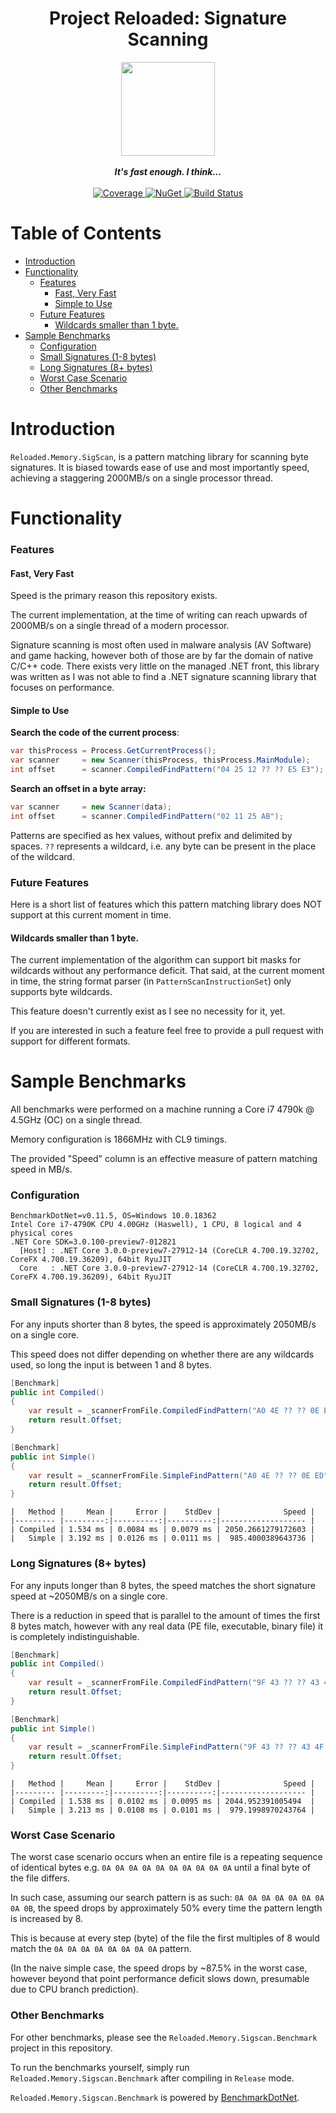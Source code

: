 <div align="center">
	<h1>Project Reloaded: Signature Scanning</h1>
	<img src="https://i.imgur.com/BjPn7rU.png" width="150" align="center" />
	<br/> <br/>
	<strong><i>It's fast enough. I think...</i></strong>
	<br/> <br/>
	<!-- Coverage -->
	<a href="https://codecov.io/gh/Reloaded-Project/Reloaded.Memory.SigScan">
		<img src="https://codecov.io/gh/Reloaded-Project/Reloaded.Memory.SigScan/branch/master/graph/badge.svg" alt="Coverage" />
	</a>
	<!-- NuGet -->
	<a href="https://www.nuget.org/packages/Reloaded.Memory.SigScan">
		<img src="https://img.shields.io/nuget/v/Reloaded.Memory.SigScan.svg" alt="NuGet" />
	</a>
	<!-- Build Status -->
	<a href="https://ci.appveyor.com/project/sewer56lol/reloaded-memory-sigscan">
		<img src="https://ci.appveyor.com/api/projects/status/7ayrf21ggo6ji2e0?svg=true" alt="Build Status" />
	</a>
</div>

# Table of Contents

- [Introduction](#introduction)
- [Functionality](#functionality)
    - [Features](#features)
        - [Fast, Very Fast](#fast-very-fast)
        - [Simple to Use](#simple-to-use)
    - [Future Features](#future-features)
        - [Wildcards smaller than 1 byte.](#wildcards-smaller-than-1-byte)
- [Sample Benchmarks](#sample-benchmarks)
    - [Configuration](#configuration)
    - [Small Signatures (1-8 bytes)](#small-signatures-1-8-bytes)
    - [Long Signatures (8+ bytes)](#long-signatures-8-bytes)
    - [Worst Case Scenario](#worst-case-scenario)
    - [Other Benchmarks](#other-benchmarks)

# Introduction

`Reloaded.Memory.SigScan`, is a pattern matching library for scanning byte signatures. It is biased towards ease of use and most importantly speed, achieving a staggering 2000MB/s on a single processor thread.

# Functionality

### Features

#### Fast, Very Fast

Speed is the primary reason this repository exists.

The current implementation, at the time of writing can reach upwards of 2000MB/s on a single thread of a modern processor.

Signature scanning is most often used in malware analysis (AV Software) and game hacking,  however both of those are by far the domain of native C/C++ code. There exists very little on the managed .NET front, this library was written as I was not able to find a .NET signature scanning library that focuses on performance.

#### Simple to Use

**Search the code of the current process**:
```csharp
var thisProcess = Process.GetCurrentProcess();
var scanner     = new Scanner(thisProcess, thisProcess.MainModule);
int offset      = scanner.CompiledFindPattern("04 25 12 ?? ?? E5 E3");
```

**Search an offset in a byte array:**
```csharp
var scanner     = new Scanner(data);
int offset      = scanner.CompiledFindPattern("02 11 25 AB");
```

Patterns are specified as hex values, without prefix and delimited by spaces.
`??` represents a wildcard, i.e. any byte can be present in the place of the wildcard.

### Future Features
Here is a short list of features which this pattern matching library does NOT support at this current moment in time.

#### Wildcards smaller than 1 byte.
The current implementation of the algorithm can support bit masks for wildcards without any performance deficit. That said, at the current moment in time, the string format parser (in `PatternScanInstructionSet`) only supports byte wildcards. 

This feature doesn't currently exist as I see no necessity for it, yet.

If you are interested in such a feature feel free to provide a pull request with support for different formats.

# Sample Benchmarks
All benchmarks were performed on a machine running a Core i7 4790k @ 4.5GHz (OC) on a single thread.

Memory configuration is 1866MHz with CL9 timings.

The provided "Speed" column is an effective measure of pattern matching speed in MB/s.

### Configuration
```
BenchmarkDotNet=v0.11.5, OS=Windows 10.0.18362
Intel Core i7-4790K CPU 4.00GHz (Haswell), 1 CPU, 8 logical and 4 physical cores
.NET Core SDK=3.0.100-preview7-012821
  [Host] : .NET Core 3.0.0-preview7-27912-14 (CoreCLR 4.700.19.32702, CoreFX 4.700.19.36209), 64bit RyuJIT
  Core   : .NET Core 3.0.0-preview7-27912-14 (CoreCLR 4.700.19.32702, CoreFX 4.700.19.36209), 64bit RyuJIT
```

### Small Signatures (1-8 bytes)

For any inputs shorter than 8 bytes, the speed is approximately 2050MB/s on a single core.

This speed does not differ depending on whether there are any wildcards used, so long the input is between 1 and 8 bytes.

```csharp
[Benchmark]
public int Compiled()
{
    var result = _scannerFromFile.CompiledFindPattern("A0 4E ?? ?? 0E ED");
    return result.Offset;
}

[Benchmark]
public int Simple()
{
    var result = _scannerFromFile.SimpleFindPattern("A0 4E ?? ?? 0E ED");
    return result.Offset;
}
```
```
|   Method |     Mean |     Error |    StdDev |              Speed |
|--------- |---------:|----------:|----------:|------------------- |
| Compiled | 1.534 ms | 0.0084 ms | 0.0079 ms | 2050.2661279172603 |
|   Simple | 3.192 ms | 0.0126 ms | 0.0111 ms |  985.4000389643736 |
```

### Long Signatures (8+ bytes)

For any inputs longer than 8 bytes, the speed matches the short signature speed at ~2050MB/s on a single core. 

There is a reduction in speed that is parallel to the amount of times the first 8 bytes match, however with any real data (PE file, executable, binary file) it is completely indistinguishable.

```csharp
[Benchmark]
public int Compiled()
{
    var result = _scannerFromFile.CompiledFindPattern("9F 43 ?? ?? 43 4F 99 ?? ?? 48"");
    return result.Offset;
}

[Benchmark]
public int Simple()
{
    var result = _scannerFromFile.SimpleFindPattern("9F 43 ?? ?? 43 4F 99 ?? ?? 48"");
    return result.Offset;
}
```

```
|   Method |     Mean |     Error |    StdDev |              Speed |
|--------- |---------:|----------:|----------:|------------------- |
| Compiled | 1.538 ms | 0.0102 ms | 0.0095 ms | 2044.952391005494  |
|   Simple | 3.213 ms | 0.0108 ms | 0.0101 ms |  979.1998970243764 |
```

### Worst Case Scenario 
The worst case scenario occurs when an entire file is a repeating sequence of identical bytes e.g. `0A 0A 0A 0A 0A 0A 0A 0A 0A 0A` until a final byte of the file differs.

In such case, assuming our search pattern is as such: `0A 0A 0A 0A 0A 0A 0A 0A 0B`, the speed drops by approximately 50% every time the pattern length is increased by 8.

This is because at every step (byte) of the file the first multiples of 8 would match the `0A 0A 0A 0A 0A 0A 0A 0A` pattern.

(In the naive simple case, the speed drops by ~87.5% in the worst case, however beyond that point performance deficit slows down, presumable due to CPU branch prediction).

### Other Benchmarks
For other benchmarks, please see the `Reloaded.Memory.Sigscan.Benchmark` project in this repository.

To run the benchmarks yourself, simply run `Reloaded.Memory.Sigscan.Benchmark` after compiling in `Release` mode.

`Reloaded.Memory.Sigscan.Benchmark` is powered by [BenchmarkDotNet](https://github.com/dotnet/BenchmarkDotNet).
